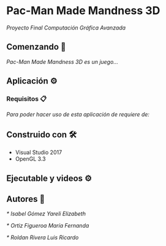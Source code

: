# Pac-Man Made Mandness 3D 

_Proyecto Final
Computación Gráfica Avanzada_

## Comenzando 🚀

_Pac-Man Made Mandness 3D es un juego..._

## Aplicación ⚙️


### Requisitos 📋

_Para poder hacer uso de esta aplicación de requiere de:_


## Construido con 🛠️

* Visual Studio 2017
* OpenGL 3.3

## Ejecutable y videos ⚙️



## Autores 🔩

_* Isabel Gómez Yareli Elizabeth_

_* Ortiz Figueroa María Fernanda_

_* Roldan Rivera Luis Ricardo_
